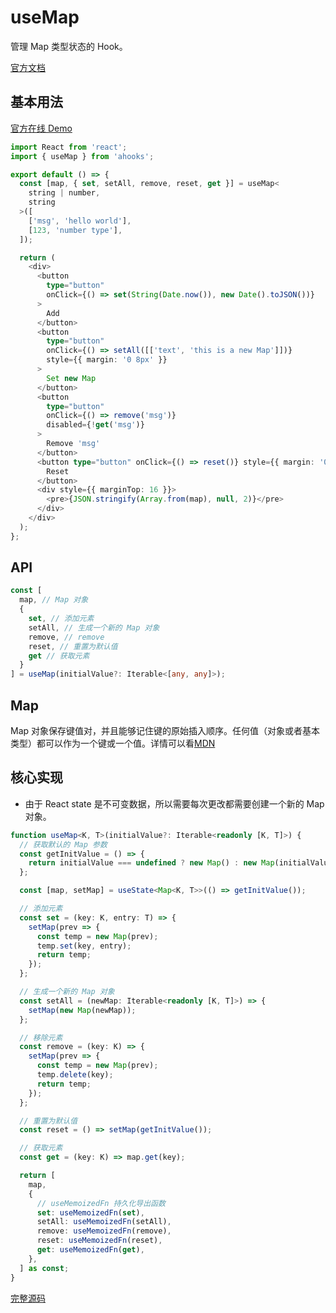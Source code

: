 # useMap

管理 Map 类型状态的 Hook。

[官方文档](https://ahooks.js.org/zh-CN/hooks/use-map)

## 基本用法

[官方在线 Demo](https://ahooks.js.org/~demos/usemap-demo1/)

```ts
import React from 'react';
import { useMap } from 'ahooks';

export default () => {
  const [map, { set, setAll, remove, reset, get }] = useMap<
    string | number,
    string
  >([
    ['msg', 'hello world'],
    [123, 'number type'],
  ]);

  return (
    <div>
      <button
        type="button"
        onClick={() => set(String(Date.now()), new Date().toJSON())}
      >
        Add
      </button>
      <button
        type="button"
        onClick={() => setAll([['text', 'this is a new Map']])}
        style={{ margin: '0 8px' }}
      >
        Set new Map
      </button>
      <button
        type="button"
        onClick={() => remove('msg')}
        disabled={!get('msg')}
      >
        Remove 'msg'
      </button>
      <button type="button" onClick={() => reset()} style={{ margin: '0 8px' }}>
        Reset
      </button>
      <div style={{ marginTop: 16 }}>
        <pre>{JSON.stringify(Array.from(map), null, 2)}</pre>
      </div>
    </div>
  );
};
```

## API

```ts
const [
  map, // Map 对象
  {
    set, // 添加元素
    setAll, // 生成一个新的 Map 对象
    remove, // remove
    reset, // 重置为默认值
    get // 获取元素
  }
] = useMap(initialValue?: Iterable<[any, any]>);
```

## Map

Map 对象保存键值对，并且能够记住键的原始插入顺序。任何值（对象或者基本类型）都可以作为一个键或一个值。详情可以看[MDN](https://developer.mozilla.org/zh-CN/docs/Web/JavaScript/Reference/Global_Objects/Map)

## 核心实现

- 由于 React state 是不可变数据，所以需要每次更改都需要创建一个新的 Map 对象。

```ts
function useMap<K, T>(initialValue?: Iterable<readonly [K, T]>) {
  // 获取默认的 Map 参数
  const getInitValue = () => {
    return initialValue === undefined ? new Map() : new Map(initialValue);
  };

  const [map, setMap] = useState<Map<K, T>>(() => getInitValue());

  // 添加元素
  const set = (key: K, entry: T) => {
    setMap(prev => {
      const temp = new Map(prev);
      temp.set(key, entry);
      return temp;
    });
  };

  // 生成一个新的 Map 对象
  const setAll = (newMap: Iterable<readonly [K, T]>) => {
    setMap(new Map(newMap));
  };

  // 移除元素
  const remove = (key: K) => {
    setMap(prev => {
      const temp = new Map(prev);
      temp.delete(key);
      return temp;
    });
  };

  // 重置为默认值
  const reset = () => setMap(getInitValue());

  // 获取元素
  const get = (key: K) => map.get(key);

  return [
    map,
    {
      // useMemoizedFn 持久化导出函数
      set: useMemoizedFn(set),
      setAll: useMemoizedFn(setAll),
      remove: useMemoizedFn(remove),
      reset: useMemoizedFn(reset),
      get: useMemoizedFn(get),
    },
  ] as const;
}
```

[完整源码](https://github.com/alibaba/hooks/blob/v3.7.4/packages/hooks/src/useMap/index.ts)
